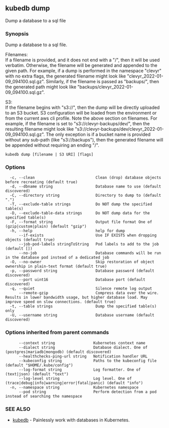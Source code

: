 ## kubedb dump

Dump a database to a sql file

### Synopsis

Dump a database to a sql file.

Filenames:  
  If a filename is provided, and it does not end with a "/", then it will be used verbatim.
  Otherwise, the filename will be generated and appended to the given path.
  For example, if a dump is performed in the namespace "clevyr" with no extra flags,
  the generated filename might look like "clevyr_2022-01-09_094100.sql.gz".
  Similarly, if the filename is passed as "backups/", then the generated path might look like
  "backups/clevyr_2022-01-09_094100.sql.gz".

S3:  
  If the filename begins with "s3://", then the dump will be directly uploaded to an S3 bucket.
  S3 configuration will be loaded from the environment or from the current aws cli profile.
  Note the above section on filenames. For example, if the filename is set to "s3://clevyr-backups/dev/",
  then the resulting filename might look like "s3://clevyr-backups/dev/clevyr_2022-01-09_094100.sql.gz".
  The only exception is if a bucket name is provided without any sub-path (like "s3://backups"), then
  the generated filename will be appended without requiring an ending "/".


```
kubedb dump [filename | S3 URI] [flags]
```

### Options

```
  -c, --clean                           Clean (drop) database objects before recreating (default true)
  -d, --dbname string                   Database name to use (default discovered)
  -C, --directory string                Directory to dump to (default ".")
  -T, --exclude-table strings           Do NOT dump the specified table(s)
  -D, --exclude-table-data strings      Do NOT dump data for the specified table(s)
  -F, --format string                   Output file format One of (gzip|custom|plain) (default "gzip")
  -h, --help                            help for dump
      --if-exists                       Use IF EXISTS when dropping objects (default true)
      --job-pod-labels stringToString   Pod labels to add to the job (default [])
      --no-job                          Database commands will be run in the database pod instead of a dedicated job
  -O, --no-owner                        Skip restoration of object ownership in plain-text format (default true)
  -p, --password string                 Database password (default discovered)
      --port uint16                     Database port (default discovered)
  -q, --quiet                           Silence remote log output
      --remote-gzip                     Compress data over the wire. Results in lower bandwidth usage, but higher database load. May improve speed on slow connections. (default true)
  -t, --table strings                   Dump the specified table(s) only
  -U, --username string                 Database username (default discovered)
```

### Options inherited from parent commands

```
      --context string                 Kubernetes context name
      --dialect string                 Database dialect. One of (postgres|mariadb|mongodb) (default discovered)
      --healthchecks-ping-url string   Notification handler URL
      --kubeconfig string              Paths to the kubeconfig file (default "$HOME/.kube/config")
      --log-format string              Log formatter. One of (text|json) (default "text")
      --log-level string               Log level. One of (trace|debug|info|warning|error|fatal|panic) (default "info")
  -n, --namespace string               Kubernetes namespace
      --pod string                     Perform detection from a pod instead of searching the namespace
```

### SEE ALSO

* [kubedb](kubedb.md)	 - Painlessly work with databases in Kubernetes.

